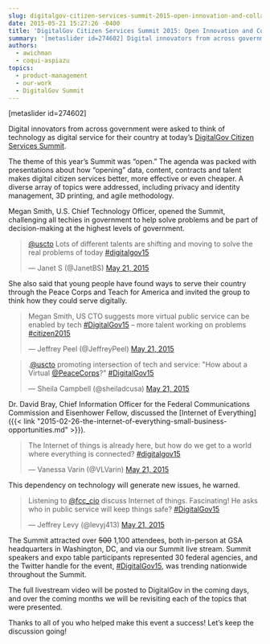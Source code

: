 ```yaml
---
slug: digitalgov-citizen-services-summit-2015-open-innovation-and-collaboration
date: 2015-05-21 15:27:26 -0400
title: 'DigitalGov Citizen Services Summit 2015: Open Innovation and Collaboration'
summary: '[metaslider id=274602] Digital innovators from across government were asked to think of technology as digital service for their country at today&#8217;s DigitalGov Citizen Services Summit. The theme of this year&#8217;s Summit was &#8220;open.&#8221; The agenda was packed with presentations about how &ldquo;opening&rdquo; data, content, contracts and talent makes digital citizen services better, more effective or'
authors:
  - awichman
  - coqui-aspiazu
topics:
  - product-management
  - our-work
  - DigitalGov Summit
---
```


[metaslider id=274602]

Digital innovators from across government were asked to think of technology as digital service for their country at today&#8217;s [DigitalGov Citizen Services Summit](https://summit.digitalgov.gov/).

The theme of this year&#8217;s Summit was &#8220;<span class="il">open.</span>&#8221; The agenda was packed with presentations about how “opening” data, content, contracts and talent makes digital citizen services better, more effective or even cheaper.  A diverse array of topics were addressed, including privacy and identity management, 3D printing, and agile methodology.

Megan Smith, U.S. Chief Technology Officer, opened the Summit, challenging all techies in government to help solve problems and be part of decision-making at the highest levels of government.

<blockquote class="twitter-tweet" data-width="500">
  <p lang="en" dir="ltr">
    <a href="https://twitter.com/USCTO">@uscto</a> Lots of different talents are shifting and moving to solve the real problems of today <a href="https://twitter.com/hashtag/digitalgov15?src=hash">#digitalgov15</a>
  </p>
  
  <p>
    &mdash; Janet S (@JanetBS) <a href="https://twitter.com/JanetBS/status/601376122086039552">May 21, 2015</a>
  </p>
</blockquote>



She also said that young people have found ways to serve their country through the Peace Corps and Teach for America and invited the group to think how they could serve digitally.

<blockquote class="twitter-tweet" data-width="500">
  <p lang="en" dir="ltr">
    Megan Smith, US CTO suggests more virtual public service can be enabled by tech <a href="https://twitter.com/hashtag/DigitalGov15?src=hash">#DigitalGov15</a> &#8211; more talent working on problems <a href="https://twitter.com/hashtag/citizen2015?src=hash">#citizen2015</a>
  </p>
  
  <p>
    &mdash; Jeffrey Peel (@JeffreyPeel) <a href="https://twitter.com/JeffreyPeel/status/601376300264202240">May 21, 2015</a>
  </p>
</blockquote>



<blockquote class="twitter-tweet" data-width="500">
  <p lang="en" dir="ltr">
    .<a href="https://twitter.com/USCTO">@uscto</a> promoting intersection of tech and service: "How about a Virtual <a href="https://twitter.com/PeaceCorps">@PeaceCorps</a>?" <a href="https://twitter.com/hashtag/DigitalGov15?src=hash">#DigitalGov15</a>
  </p>
  
  <p>
    &mdash; Sheila Campbell (@sheiladcusa) <a href="https://twitter.com/sheiladcusa/status/601376671036485632">May 21, 2015</a>
  </p>
</blockquote>



Dr. David Bray, Chief Information Officer for the Federal Communications Commission and Eisenhower Fellow, discussed the [Internet of Everything]({{< link "2015-02-26-the-internet-of-everything-small-business-opportunities.md" >}}).

<blockquote class="twitter-tweet" data-width="500">
  <p lang="en" dir="ltr">
    The Internet of things is already here, but how do we get to a world where everything is connected? <a href="https://twitter.com/hashtag/digitalgov15?src=hash">#digitalgov15</a>
  </p>
  
  <p>
    &mdash; Vanessa Varin (@VLVarin) <a href="https://twitter.com/VLVarin/status/601378918776623104">May 21, 2015</a>
  </p>
</blockquote>



This dependency on technology will generate new issues, he warned.

<blockquote class="twitter-tweet" data-width="500">
  <p lang="en" dir="ltr">
    Listening to <a href="https://twitter.com/fcc_cio">@fcc_cio</a> discuss Internet of things. Fascinating! He asks who in public service will keep things safe? <a href="https://twitter.com/hashtag/DigitalGov15?src=hash">#DigitalGov15</a>
  </p>
  
  <p>
    &mdash; Jeffrey Levy (@levyj413) <a href="https://twitter.com/levyj413/status/601380177067773955">May 21, 2015</a>
  </p>
</blockquote>



The Summit attracted over <del>500</del> 1,100 attendees, both in-person at GSA headquarters in Washington, DC, and via our Summit live stream. Summit speakers and expo table participants represented 30 federal agencies, and the Twitter handle for the event, [#DigitalGov15](https://twitter.com/hashtag/DigitalGov15?src=hash), was trending nationwide throughout the Summit.

The full livestream video will be posted to DigitalGov in the coming days, and over the coming months we will be revisiting each of the topics that were presented.

Thanks to all of you who helped make this event a success! Let&#8217;s keep the discussion going!